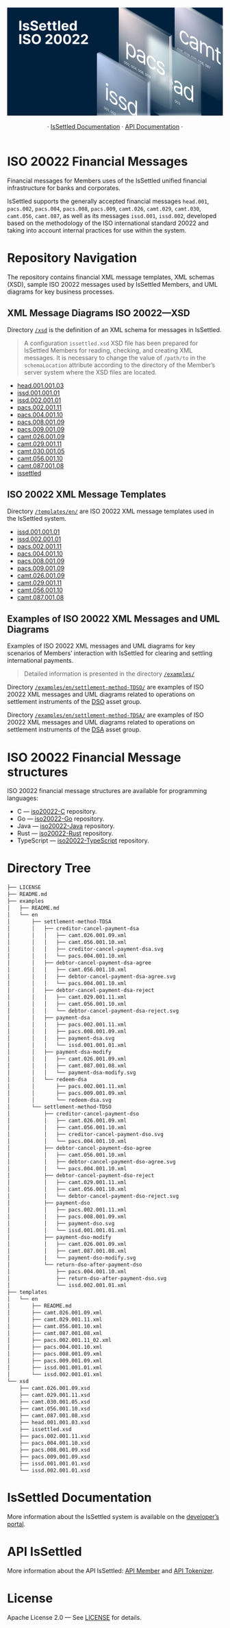 [![IsSettled Instant Payment System](https://github.com/issettled/.github/blob/main/images/iso20022-issettled-repo.png)](https://issettled.com)

<p align="center">
  ·
  <a href="https://developer.issettled.com">IsSettled Documentation</a>
  ·
  <a href="https://developer.issettled.com/api-introduction">API Documentation</a>
  ·
  <br>
  <br>
</p>

# ISO 20022 Financial Messages

Financial messages for Members uses of the IsSettled unified financial infrastructure for banks and corporates.

IsSettled supports the generally accepted financial messages `head.001`, `pacs.002`, `pacs.004`, `pacs.008`, `pacs.009`, `camt.026`, `camt.029`, `camt.030`, `camt.056`, `camt.087`, as well as its messages `issd.001`, `issd.002`, developed based on the methodology of the ISO international standard 20022 and taking into account internal practices for use within the system.

# Repository Navigation

The repository contains financial XML message templates, XML schemas (XSD), sample ISO 20022 messages used by IsSettled Members, and UML diagrams for key business processes.

## XML Message Diagrams ISO 20022—XSD

Directory [`/xsd`](https://github.com/issettled/iso20022-issettled/tree/main/xsd) is the definition of an XML schema for messages in IsSettled.

> A configuration `issettled.xsd` XSD file  has been prepared for IsSettled Members for reading, checking, and creating XML messages. It is necessary to change the value of `/path/to` in the `schemaLocation` attribute according to the directory of the Member’s server system where the XSD files are located.

* [head.001.001.03](https://github.com/issettled/iso20022-issettled/blob/main/xsd/head.001.001.03.xsd)
* [issd.001.001.01](https://github.com/issettled/iso20022-issettled/blob/main/xsd/issd.001.001.01.xsd)
* [issd.002.001.01](https://github.com/issettled/iso20022-issettled/blob/main/xsd/issd.002.001.01.xsd)
* [pacs.002.001.11](https://github.com/issettled/iso20022-issettled/blob/main/xsd/pacs.002.001.11.xsd)
* [pacs.004.001.10](https://github.com/issettled/iso20022-issettled/blob/main/xsd/pacs.004.001.10.xsd)
* [pacs.008.001.09](https://github.com/issettled/iso20022-issettled/blob/main/xsd/pacs.008.001.09.xsd)
* [pacs.009.001.09](https://github.com/issettled/iso20022-issettled/blob/main/xsd/pacs.009.001.09.xsd)
* [camt.026.001.09](https://github.com/issettled/iso20022-issettled/blob/main/xsd/camt.026.001.09.xsd)
* [camt.029.001.11](https://github.com/issettled/iso20022-issettled/blob/main/xsd/camt.029.001.11.xsd)
* [camt.030.001.05](https://github.com/issettled/iso20022-issettled/blob/main/xsd/camt.030.001.05.xsd)
* [camt.056.001.10](https://github.com/issettled/iso20022-issettled/blob/main/xsd/camt.056.001.10.xsd)
* [camt.087.001.08](https://github.com/issettled/iso20022-issettled/blob/main/xsd/camt.087.001.08.xsd)
* [issettled](https://github.com/issettled/iso20022-issettled/blob/main/xsd/issettled.xsd)

## ISO 20022 XML Message Templates

Directory [`/templates/en/`](https://github.com/issettled/iso20022-issettled/tree/main/templates/en) are ISO 20022 XML message templates used in the IsSettled system.

* [issd.001.001.01](https://github.com/issettled/iso20022-issettled/blob/main/templates/en/issd.001.001.01.xml)
* [issd.002.001.01](https://github.com/issettled/iso20022-issettled/blob/main/templates/en/issd.002.001.01.xml)
* [pacs.002.001.11](https://github.com/issettled/iso20022-issettled/blob/main/templates/en/pacs.002.001.11_02.xml)
* [pacs.004.001.10](https://github.com/issettled/iso20022-issettled/blob/main/templates/en/pacs.004.001.10.xml)
* [pacs.008.001.09](https://github.com/issettled/iso20022-issettled/blob/main/templates/en/pacs.008.001.09.xml)
* [pacs.009.001.09](https://github.com/issettled/iso20022-issettled/blob/main/templates/en/pacs.009.001.09.xml)
* [camt.026.001.09](https://github.com/issettled/iso20022-issettled/blob/main/templates/en/camt.026.001.09.xml)
* [camt.029.001.11](https://github.com/issettled/iso20022-issettled/blob/main/templates/en/camt.029.001.11.xml)
* [camt.056.001.10](https://github.com/issettled/iso20022-issettled/blob/main/templates/en/camt.056.001.10.xml)
* [camt.087.001.08](https://github.com/issettled/iso20022-issettled/blob/main/templates/en/camt.087.001.08.xml)

## Examples of ISO 20022 XML Messages and UML Diagrams

Examples of ISO 20022 XML messages and UML diagrams for key scenarios of Members’ interaction with IsSettled for clearing and settling international payments.

> Detailed information is presented in the directory [`/examples/`](https://github.com/issettled/iso20022-issettled/tree/main/examples/)

Directory [`/examples/en/settlement-method-TDSO/`](https://github.com/issettled/iso20022-issettled/tree/main/examples/en/settlement-method-TDSO) are examples of ISO 20022 XML messages and UML diagrams related to operations on settlement instruments of the [DSO](https://developer.issettled.com/docs-glossary/digital-settlement-obligation-dso) asset group.

Directory [`/examples/en/settlement-method-TDSA/`](https://github.com/issettled/iso20022-issettled/tree/main/examples/en/settlement-method-TDSA) are examples of ISO 20022 XML messages and UML diagrams related to operations on settlement instruments of the [DSA](https://developer.issettled.com/docs-glossary/digital-settlement-asset-dsa) asset group.

# ISO 20022 Financial Message structures

ISO 20022 financial message structures are available for programming languages:

* С — [iso20022-C](https://github.com/issettled/iso20022-C) repository.
* Go — [iso20022-Go](https://github.com/issettled/iso20022-Go) repository.
* Java — [iso20022-Java](https://github.com/issettled/iso20022-Java) repository.
* Rust — [iso20022-Rust](https://github.com/issettled/iso20022-Rust) repository.
* TypeScript — [iso20022-TypeScript](https://github.com/issettled/iso20022-TypeScript) repository.

# Directory Tree

```
├── LICENSE
├── README.md
├── examples
│   ├── README.md
│   └── en
│       ├── settlement-method-TDSA
│       │   ├── creditor-cancel-payment-dsa
│       │   │   ├── camt.026.001.09.xml
│       │   │   ├── camt.056.001.10.xml
│       │   │   ├── creditor-cancel-payment-dsa.svg
│       │   │   └── pacs.004.001.10.xml
│       │   ├── debtor-cancel-payment-dsa-agree
│       │   │   ├── camt.056.001.10.xml
│       │   │   ├── debtor-cancel-payment-dsa-agree.svg
│       │   │   └── pacs.004.001.10.xml
│       │   ├── debtor-cancel-payment-dsa-reject
│       │   │   ├── camt.029.001.11.xml
│       │   │   ├── camt.056.001.10.xml
│       │   │   └── debtor-cancel-payment-dsa-reject.svg
│       │   ├── payment-dsa
│       │   │   ├── pacs.002.001.11.xml
│       │   │   ├── pacs.008.001.09.xml
│       │   │   ├── payment-dsa.svg
│       │   │   └── issd.001.001.01.xml
│       │   ├── payment-dsa-modify
│       │   │   ├── camt.026.001.09.xml
│       │   │   ├── camt.087.001.08.xml
│       │   │   └── payment-dsa-modify.svg
│       │   └── redeem-dsa
│       │       ├── pacs.002.001.11.xml
│       │       ├── pacs.009.001.09.xml
│       │       └── redeem-dsa.svg
│       └── settlement-method-TDSO
│           ├── creditor-cancel-payment-dso
│           │   ├── camt.026.001.09.xml
│           │   ├── camt.056.001.10.xml
│           │   ├── creditor-cancel-payment-dso.svg
│           │   └── pacs.004.001.10.xml
│           ├── debtor-cancel-payment-dso-agree
│           │   ├── camt.056.001.10.xml
│           │   ├── debtor-cancel-payment-dso-agree.svg
│           │   └── pacs.004.001.10.xml
│           ├── debtor-cancel-payment-dso-reject
│           │   ├── camt.029.001.11.xml
│           │   ├── camt.056.001.10.xml
│           │   └── debtor-cancel-payment-dso-reject.svg
│           ├── payment-dso
│           │   ├── pacs.002.001.11.xml
│           │   ├── pacs.008.001.09.xml
│           │   ├── payment-dso.svg
│           │   └── issd.001.001.01.xml
│           ├── payment-dso-modify
│           │   ├── camt.026.001.09.xml
│           │   ├── camt.087.001.08.xml
│           │   └── payment-dso-modify.svg
│           └── return-dso-after-payment-dso
│               ├── pacs.004.001.10.xml
│               ├── return-dso-after-payment-dso.svg
│               └── issd.002.001.01.xml
├── templates
│   └── en
│       ├── README.md
│       ├── camt.026.001.09.xml
│       ├── camt.029.001.11.xml
│       ├── camt.056.001.10.xml
│       ├── camt.087.001.08.xml
│       ├── pacs.002.001.11_02.xml
│       ├── pacs.004.001.10.xml
│       ├── pacs.008.001.09.xml
│       ├── pacs.009.001.09.xml
│       ├── issd.001.001.01.xml
│       └── issd.002.001.01.xml
└── xsd
    ├── camt.026.001.09.xsd
    ├── camt.029.001.11.xsd
    ├── camt.030.001.05.xsd
    ├── camt.056.001.10.xsd
    ├── camt.087.001.08.xsd
    ├── head.001.001.03.xsd
    ├── issettled.xsd
    ├── pacs.002.001.11.xsd
    ├── pacs.004.001.10.xsd
    ├── pacs.008.001.09.xsd
    ├── pacs.009.001.09.xsd
    ├── issd.001.001.01.xsd
    └── issd.002.001.01.xsd
```

# IsSettled Documentation

More information about the IsSettled system is available on the [developer’s portal](https://developer.issettled.com).

# API IsSettled

More information about the API IsSettled: [API Member](https://developer.issettled.com/api-main-member/reference) and [API Tokenizer](https://developer.issettled.com/api-tokenizer/reference).

# License

Apache License 2.0 — See [LICENSE](https://github.com/issettled/iso20022-issettled/blob/main/LICENSE) for details.